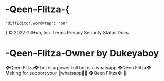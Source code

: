 # -Qeen-Flitza-{
    "diffEditor.wordWrap": "on" 
}
© 2022 GitHub, Inc.
Terms
Privacy
Security
Status
Docs
# -Qeen-Flitza-Owner by Dukeyaboy
❖Qeen Flitza❖ bot is a power full bot
is a whatsapp ❖Qeen Flitza❖ Meking for
support your 🍇whatsapp🍇🍓 ❖Qeen Flitza❖ 🍓
